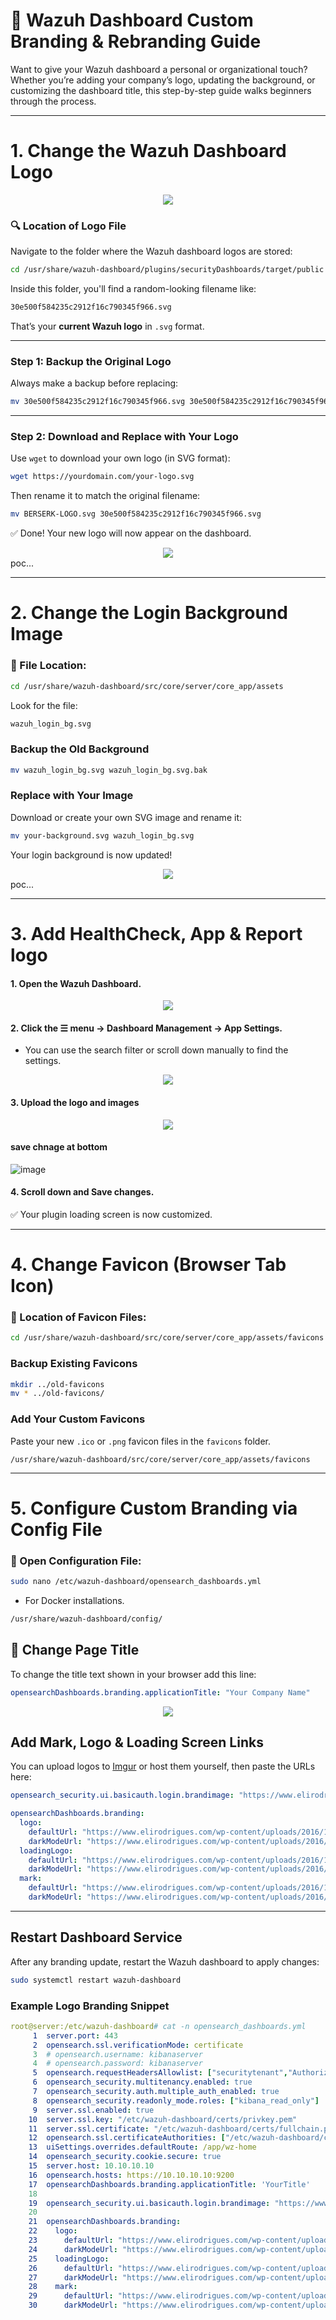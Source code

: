 # 🎨 Wazuh Dashboard Custom Branding & Rebranding Guide

Want to give your Wazuh dashboard a personal or organizational touch? Whether you’re adding your company’s logo, updating the background, or customizing the dashboard title, this step-by-step guide walks beginners through the process.

---

# 1. Change the Wazuh Dashboard Logo

<div align="center">
<img src="https://github.com/user-attachments/assets/e3b60358-9e12-49d6-899d-9e4cd32a6c65" img/>
</div>

### 🔍 Location of Logo File

Navigate to the folder where the Wazuh dashboard logos are stored:

```bash
cd /usr/share/wazuh-dashboard/plugins/securityDashboards/target/public
```

Inside this folder, you'll find a random-looking filename like:

```bash
30e500f584235c2912f16c790345f966.svg
```

That’s your **current Wazuh logo** in `.svg` format.

---

### Step 1: Backup the Original Logo

Always make a backup before replacing:

```bash
mv 30e500f584235c2912f16c790345f966.svg 30e500f584235c2912f16c790345f966.svg.bak
```
---

### Step 2: Download and Replace with Your Logo

Use `wget` to download your own logo (in SVG format):

```bash
wget https://yourdomain.com/your-logo.svg
```

Then rename it to match the original filename:

```bash
mv BERSERK-LOGO.svg 30e500f584235c2912f16c790345f966.svg
```

✅ Done! Your new logo will now appear on the dashboard.

<div align="center">
<img src="https://github.com/user-attachments/assets/87361985-3f81-4552-9e12-53eb5435f995" img/>
</div>
poc...

---

# 2. Change the Login Background Image

### 📂 File Location:

```bash
cd /usr/share/wazuh-dashboard/src/core/server/core_app/assets
```

Look for the file:

```bash
wazuh_login_bg.svg
```

###  Backup the Old Background

```bash
mv wazuh_login_bg.svg wazuh_login_bg.svg.bak
```

### Replace with Your Image

Download or create your own SVG image and rename it:

```bash
mv your-background.svg wazuh_login_bg.svg
```

Your login background is now updated!

<div align="center">
<img src="https://github.com/user-attachments/assets/1d8a68dd-c89c-443e-a823-641046e1620e" img/>
</div>
poc...

---

# 3. Add HealthCheck, App & Report logo

#### 1. Open the **Wazuh Dashboard**.

<div align="center">
<img src="https://github.com/user-attachments/assets/c13e1781-28b3-4bef-8a55-d6a50f24c812" img/>
</div>

#### 2. Click the **☰ menu** → **Dashboard Management** → **App Settings**.
* You can use the search filter or scroll down manually to find the settings.

<div align="center">
<img src="https://github.com/user-attachments/assets/68e54785-abca-42be-b81a-9df9cb29fe48" img/>
</div>

#### 3. Upload the logo and images

<div align="center">
<img src="https://github.com/user-attachments/assets/f0f335ac-60e5-407e-9af2-975af1f37106" img/>
</div>

#### save chnage at bottom 

![image](https://github.com/user-attachments/assets/d455ec83-5327-4cf7-b61e-4d710d3a7297)

#### 4. Scroll down and **Save changes**.

✅ Your plugin loading screen is now customized.

---

# 4. Change Favicon (Browser Tab Icon)

### 📂 Location of Favicon Files:

```bash
cd /usr/share/wazuh-dashboard/src/core/server/core_app/assets/favicons
```

### Backup Existing Favicons

```bash
mkdir ../old-favicons
mv * ../old-favicons/
```

### Add Your Custom Favicons

Paste your new `.ico` or `.png` favicon files in the `favicons` folder.
```
/usr/share/wazuh-dashboard/src/core/server/core_app/assets/favicons
```
---

# 5. Configure Custom Branding via Config File

### 📁 Open Configuration File:

```bash
sudo nano /etc/wazuh-dashboard/opensearch_dashboards.yml
```

* For Docker installations.
```bash
/usr/share/wazuh-dashboard/config/
```

## 📝 Change Page Title 

To change the title text shown in your browser add this line:

```yaml
opensearchDashboards.branding.applicationTitle: "Your Company Name"
```

<div align="center">
<img src="https://github.com/user-attachments/assets/926ed4f9-815d-4bba-a8ba-102bea647562" img/>
</div>

## Add Mark, Logo & Loading Screen Links

You can upload logos to [Imgur](https://imgur.com/) or host them yourself, then paste the URLs here:

```yaml
opensearch_security.ui.basicauth.login.brandimage: "https://www.elirodrigues.com/wp-content/uploads/2016/11/sample-logo-black.png"

opensearchDashboards.branding:
  logo:
    defaultUrl: "https://www.elirodrigues.com/wp-content/uploads/2016/11/sample-logo-black.png"
    darkModeUrl: "https://www.elirodrigues.com/wp-content/uploads/2016/11/sample-logo-black.png"
  loadingLogo:
    defaultUrl: "https://www.elirodrigues.com/wp-content/uploads/2016/11/sample-logo-black.png"
    darkModeUrl: "https://www.elirodrigues.com/wp-content/uploads/2016/11/sample-logo-black.png"
  mark:
    defaultUrl: "https://www.elirodrigues.com/wp-content/uploads/2016/11/sample-logo-black.png"
    darkModeUrl: "https://www.elirodrigues.com/wp-content/uploads/2016/11/sample-logo-black.png"
```

---

## Restart Dashboard Service

After any branding update, restart the Wazuh dashboard to apply changes:

```bash
sudo systemctl restart wazuh-dashboard
```
### Example Logo Branding Snippet

```yml
root@server:/etc/wazuh-dashboard# cat -n opensearch_dashboards.yml
     1  server.port: 443
     2  opensearch.ssl.verificationMode: certificate
     3  # opensearch.username: kibanaserver
     4  # opensearch.password: kibanaserver
     5  opensearch.requestHeadersAllowlist: ["securitytenant","Authorization"]
     6  opensearch_security.multitenancy.enabled: true
     7  opensearch_security.auth.multiple_auth_enabled: true
     8  opensearch_security.readonly_mode.roles: ["kibana_read_only"]
     9  server.ssl.enabled: true
    10  server.ssl.key: "/etc/wazuh-dashboard/certs/privkey.pem"
    11  server.ssl.certificate: "/etc/wazuh-dashboard/certs/fullchain.pem"
    12  opensearch.ssl.certificateAuthorities: ["/etc/wazuh-dashboard/certs/root-ca.pem"]
    13  uiSettings.overrides.defaultRoute: /app/wz-home
    14  opensearch_security.cookie.secure: true
    15  server.host: 10.10.10.10
    16  opensearch.hosts: https://10.10.10.10:9200
    17  opensearchDashboards.branding.applicationTitle: 'YourTitle'
    18
    19  opensearch_security.ui.basicauth.login.brandimage: "https://www.elirodrigues.com/wp-content/uploads/2016/11/sample-logo-black.png"
    20
    21  opensearchDashboards.branding:
    22    logo:
    23      defaultUrl: "https://www.elirodrigues.com/wp-content/uploads/2016/11/sample-logo-black.png"
    24      darkModeUrl: "https://www.elirodrigues.com/wp-content/uploads/2016/11/sample-logo-black.png"
    25    loadingLogo:
    26      defaultUrl: "https://www.elirodrigues.com/wp-content/uploads/2016/11/sample-logo-black.png"
    27      darkModeUrl: "https://www.elirodrigues.com/wp-content/uploads/2016/11/sample-logo-black.png"
    28    mark:
    29      defaultUrl: "https://www.elirodrigues.com/wp-content/uploads/2016/11/sample-logo-black.png"
    30      darkModeUrl: "https://www.elirodrigues.com/wp-content/uploads/2016/11/sample-logo-black.png"
```
